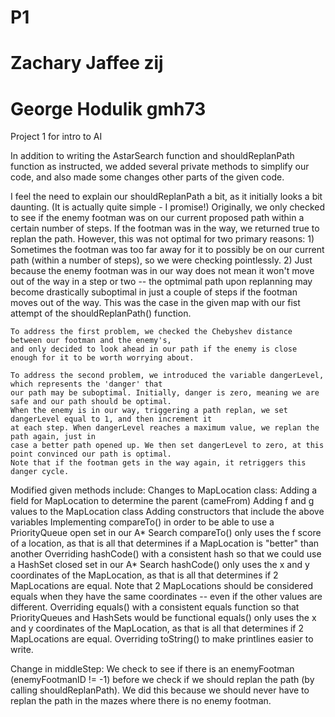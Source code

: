 # P1
# Zachary Jaffee zij
# George Hodulik gmh73

Project 1 for intro to AI

In addition to writing the AstarSearch function and shouldReplanPath function as instructed,
we added several private methods to simplify our code, and also made some changes other parts
of the given code.

I feel the need to explain our shouldReplanPath a bit, as it initially looks a bit daunting.
(It is actually quite simple - I promise!)
Originally, we only checked to see if the enemy footman was on our current proposed path within
a certain number of steps.  If the footman was in the way, we returned true to replan the path.
However, this was not optimal for two primary reasons:
    1) Sometimes the footman was too far away for it to possibly be on our current path 
       (within a number of steps), so we were checking pointlessly.
    2) Just because the enemy footman was in our way does not mean it won't move out
       of the way in a step or two -- the optmimal path upon replanning may become drastically
       suboptimal in just a couple of steps if the footman moves out of the way.
       This was the case in the given map with our fist attempt of the shouldReplanPath() function.
    
    To address the first problem, we checked the Chebyshev distance between our footman and the enemy's,
    and only decided to look ahead in our path if the enemy is close enough for it to be worth worrying about.
    
    To address the second problem, we introduced the variable dangerLevel, which represents the 'danger' that
    our path may be suboptimal. Initially, danger is zero, meaning we are safe and our path should be optimal.
    When the enemy is in our way, triggering a path replan, we set dangerLevel equal to 1, and then increment it
    at each step. When dangerLevel reaches a maximum value, we replan the path again, just in
    case a better path opened up. We then set dangerLevel to zero, at this point convinced our path is optimal.
    Note that if the footman gets in the way again, it retriggers this danger cycle.

Modified given methods include: 
  Changes to MapLocation class:
    Adding a field for MapLocation to determine the parent (cameFrom)
    Adding f and g values to the MapLocation class
    Adding constructors that include the above variables
    Implementing compareTo() in order to be able to use a PriorityQueue open set in our A* Search
        compareTo() only uses the f score of a location, as that is all that determines if a MapLocation is "better"
        than another
    Overriding hashCode() with a consistent hash so that we could use a HashSet closed set in our A* Search
        hashCode() only uses the x and y coordinates of the MapLocation, as that is all that determines if 2 MapLocations
        are equal.
        Note that 2 MapLocations should be considered equals when they have the same coordinates -- even if the other
        values are different.
    Overriding equals() with a consistent equals function so that PriorityQueues and HashSets would be functional
        equals() only uses the x and y coordinates of the MapLocation, as that is all that determines if 2 MapLocations
        are equal.
    Overriding toString() to make printlines easier to write.
  
  Change in middleStep:
    We check to see if there is an enemyFootman (enemyFootmanID != -1) before we check if we should replan the path (by calling shouldReplanPath).
    We did this because we should never have to replan the path in the mazes where there is no enemy footman.
